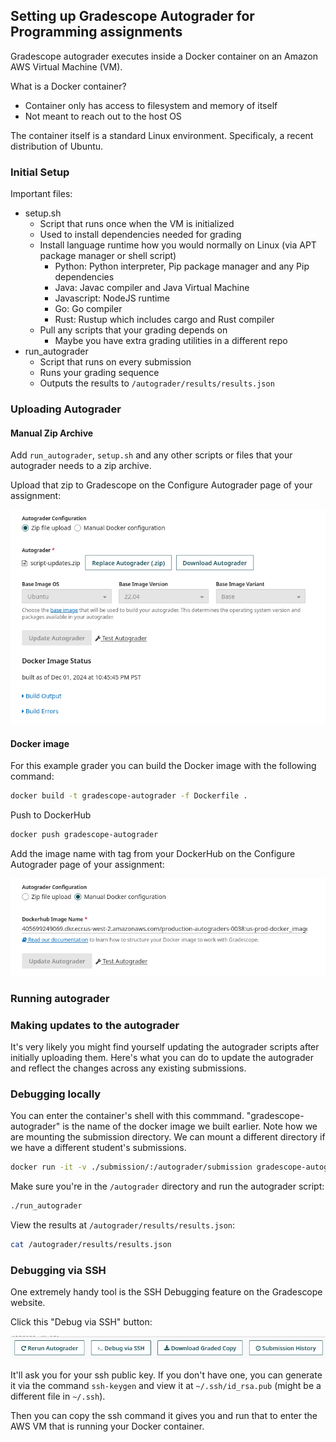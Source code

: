 ## Setting up Gradescope Autograder for Programming assignments

Gradescope autograder executes inside a Docker container on an Amazon AWS Virtual Machine (VM).

What is a Docker container?
- Container only has access to filesystem and memory of itself 
- Not meant to reach out to the host OS

The container itself is a standard Linux environment. Specificaly, a recent distribution of Ubuntu.


### Initial Setup

Important files:

- setup.sh
    - Script that runs once when the VM is initialized
    - Used to install dependencies needed for grading
    - Install language runtime how you would normally on Linux (via APT package manager or shell script)
        - Python: Python interpreter, Pip package manager and any Pip dependencies
        - Java: Javac compiler and Java Virtual Machine
        - Javascript: NodeJS runtime
        - Go: Go compiler 
        - Rust: Rustup which includes cargo and Rust compiler 
    - Pull any scripts that your grading depends on
        - Maybe you have extra grading utilities in a different repo 
- run_autograder
    - Script that runs on every submission
    - Runs your grading sequence
    - Outputs the results to `/autograder/results/results.json`


### Uploading Autograder

#### Manual Zip Archive

Add `run_autograder`, `setup.sh` and any other scripts or files that your autograder needs to a zip archive.

Upload that zip to Gradescope on the Configure Autograder page of your assignment:

![](./assets/zip.png)


#### Docker image

For this example grader you can build the Docker image with the following command:
```sh
docker build -t gradescope-autograder -f Dockerfile .
```

Push to DockerHub
```sh
docker push gradescope-autograder
```

Add the image name with tag from your DockerHub on the Configure Autograder page of your assignment: 

![](./assets/docker.png)

### Running autograder


### Making updates to the autograder

It's very likely you might find yourself updating the autograder scripts after initially uploading them. Here's what you can do to update the autograder and reflect the changes across any existing submissions.


### Debugging locally

You can enter the container's shell with this commmand. "gradescope-autograder" is the name of the docker image we built earlier. Note how we are mounting the submission directory. We can mount a different directory if we have a different student's submissions.
```sh
docker run -it -v ./submission/:/autograder/submission gradescope-autograder /bin/bash
```

Make sure you're in the `/autograder` directory and run the autograder script:
```sh
./run_autograder
```

View the results at `/autograder/results/results.json`:
```sh
cat /autograder/results/results.json
```

### Debugging via SSH

One extremely handy tool is the SSH Debugging feature on the Gradescope website.

Click this "Debug via SSH" button: 

![](./assets/ssh.png)

It'll ask you for your ssh public key. If you don't have one, you can generate it via the command `ssh-keygen` and view it at `~/.ssh/id_rsa.pub` (might be a different file in `~/.ssh`).

Then you can copy the ssh command it gives you and run that to enter the AWS VM that is running your Docker container.